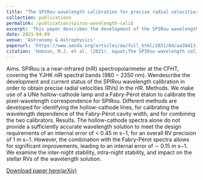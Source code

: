 ```yaml
---
title: "The SPIRou wavelength calibration for precise radial velocities in the near infrared"
collection: publications
permalink: /publication/spirou-wavelength-calib
excerpt: 'This paper describes the development of the SPIRou wavelength calibration using a UNe hollow-cathode lamp and a Fabry-Pérot étalon.'
date: 2021-04-09
venue: 'Astronomy & Astrophysics'
paperurl: 'https://www.aanda.org/articles/aa/full_html/2021/04/aa38413-20/aa38413-20.html'
citation: 'Hobson, M.J. et al. (2021). &quot;The SPIRou wavelength calibration for precise radial velocities in the near infrared.&quot; <i>Astronomy & Astrophysics</i>. 648, A48.'
---
```

Aims. SPIRou is a near-infrared (nIR) spectropolarimeter at the CFHT, covering the YJHK nIR spectral bands (980 − 2350 nm). Wendescribe the development and current status of the SPIRou wavelength calibration in order to obtain precise radial velocities (RVs) in the nIR.
Methods. We make use of a UNe hollow-cathode lamp and a Fabry-Pérot étalon to calibrate the pixel-wavelength correspondence for SPIRou. Different methods are developed for identifying the hollow-cathode lines, for calibrating the wavelength dependence of the Fabry-Pérot cavity width, and for combining the two calibrators.
Results. The hollow-cathode spectra alone do not provide a sufficiently accurate wavelength solution to meet the design requirements of an internal error of < 0.45 m s−1, for an overall RV precision of 1 m s−1. However, the combination with the Fabry-Pérot spectra allows for significant improvements, leading to an internal error of ∼ 0.15 m s−1. We examine the inter-night stability, intra-night stability, and impact on the stellar RVs of the wavelength solution.

[Download paper here(arXiv)](https://arxiv.org/pdf/2102.02324)

